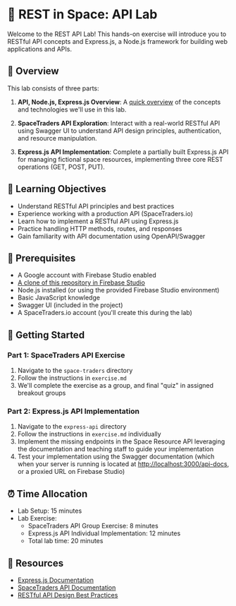 # 🚀 REST in Space: API Lab

Welcome to the REST API Lab! This hands-on exercise will introduce you to RESTful API concepts and Express.js, a Node.js framework for building web applications and APIs.

## 🔎 Overview

This lab consists of three parts:
1. **API, Node.js, Express.js Overview**: A [quick overview](setup.md) of the concepts and technologies we'll use in this lab.

2. **SpaceTraders API Exploration**: Interact with a real-world RESTful API using Swagger UI to understand API design principles, authentication, and resource manipulation.

3. **Express.js API Implementation**: Complete a partially built Express.js API for managing fictional space resources, implementing three core REST operations (GET, POST, PUT).

## 📖 Learning Objectives

- Understand RESTful API principles and best practices
- Experience working with a production API (SpaceTraders.io)
- Learn how to implement a RESTful API using Express.js
- Practice handling HTTP methods, routes, and responses
- Gain familiarity with API documentation using OpenAPI/Swagger

## 📝 Prerequisites

- A Google account with Firebase Studio enabled
- [A clone of this repository in Firebase Studio](https://studio.firebase.google.com/new?template=https:%2F%2Fgithub.com%2Fshiftyp%2Frest-in-space)
- Node.js installed (or using the provided Firebase Studio environment)
- Basic JavaScript knowledge
- Swagger UI (included in the project)
- A SpaceTraders.io account (you'll create this during the lab)

## 🔰 Getting Started

### Part 1: SpaceTraders API Exercise

1. Navigate to the `space-traders` directory
2. Follow the instructions in `exercise.md`
3. We'll complete the exercise as a group, and final "quiz" in assigned breakout groups

### Part 2: Express.js API Implementation

1. Navigate to the `express-api` directory
2. Follow the instructions in `exercise.md` individually
3. Implement the missing endpoints in the Space Resource API leveraging the documentation and teaching staff to guide your implementation
4. Test your implementation using the Swagger documentation (which when your server is running is located at [http://localhost:3000/api-docs](http://localhost:3000/api-docs), or a proxied URL on Firebase Studio)

## ⏰ Time Allocation

- Lab Setup: 15 minutes
- Lab Exercise:
  - SpaceTraders API Group Exercise: 8 minutes
  - Express.js API Individual Implementation: 12 minutes
  - Total lab time: 20 minutes

## 📓 Resources

- [Express.js Documentation](https://expressjs.com/)
- [SpaceTraders API Documentation](https://spacetraders.io/docs/api)
- [RESTful API Design Best Practices](https://restfulapi.net/)